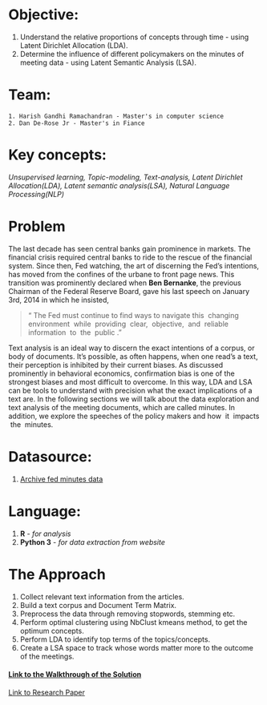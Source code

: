 # Objective:
1. Understand the relative proportions of concepts through time - using Latent Dirichlet Allocation (LDA).
2. Determine the influence of different policymakers on the minutes of meeting data - using Latent Semantic Analysis (LSA).

# Team:
    1. Harish Gandhi Ramachandran - Master's in computer science
    2. Dan De-Rose Jr - Master's in Fiance

# Key concepts:
*Unsupervised learning, Topic-modeling, Text-analysis, Latent Dirichlet Allocation(LDA), Latent semantic analysis(LSA), Natural Language Processing(NLP)*


# Problem
The last decade has seen central banks gain prominence in markets. The financial crisis required central banks to ride to the rescue
of the financial system. Since then, Fed watching, the art of discerning the Fed’s intentions, has moved from the confines of the
urbane to front page news. This transition was prominently declared when **Ben Bernanke**, the previous Chairman of the Federal
Reserve Board, gave his last speech on January 3rd, 2014 in which he insisted, 

> “ ​The Fed must continue to find ways to navigate
this ​ ​changing ​ ​environment ​ ​while ​ ​providing ​ ​clear, ​ ​objective, ​ ​and ​ ​reliable ​ ​information ​ ​to ​ ​the ​ ​public ​.” ​

Text analysis is an ideal way to discern the exact intentions of a corpus, or body of documents. It’s possible, as often happens, when
one read’s a text, their perception is inhibited by their current biases. As discussed prominently in behavioral economics,
confirmation bias is one of the strongest biases and most difficult to overcome. In this way, LDA and LSA can be tools to
understand with precision what the exact implications of a text are. In the following sections we will talk about the data exploration
and text analysis of the meeting documents, which are called minutes. In addition, we explore the speeches of the policy makers and
how ​ ​it ​ ​impacts ​ ​the ​ ​minutes.


# Datasource:
1. [Archive fed minutes data](https://www.federalreserve.gov/monetarypolicy/fomc_historical_year.htm)


# Language:
1. **R** - *for analysis*
2. **Python 3** - *for data extraction from website*


# The Approach
1. Collect relevant text information from the articles.
2. Build a text corpus and Document Term Matrix.
3. Preprocess the data through removing stopwords, stemming etc.
4. Perform optimal clustering using NbClust kmeans method, to get the optimum concepts.
5. Perform LDA to identify top terms of the topics/concepts.
6. Create a LSA space to track whose words matter more to the outcome of the meetings.

#### [Link to the Walkthrough of the Solution](http://nbviewer.jupyter.org/github/harishaaram/Topic-Modeling/blob/master/Text_Analysis_Fedspeech.ipynb)

[Link to Research Paper](resource/AdvancedDataMining.pdf)



